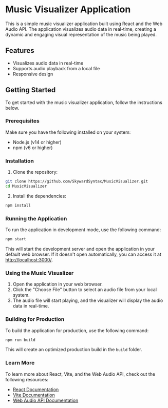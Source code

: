 # Music Visualizer Application

This is a simple music visualizer application built using React and the Web Audio API. The application visualizes audio data in real-time, creating a dynamic and engaging visual representation of the music being played.

## Features

- Visualizes audio data in real-time
- Supports audio playback from a local file
- Responsive design

## Getting Started

To get started with the music visualizer application, follow the instructions below.

### Prerequisites

Make sure you have the following installed on your system:

- Node.js (v14 or higher)
- npm (v6 or higher)

### Installation

1. Clone the repository:

```bash
git clone https://github.com/SkywardSyntax/MusicVisualizer.git
cd MusicVisualizer
```

2. Install the dependencies:

```bash
npm install
```

### Running the Application

To run the application in development mode, use the following command:

```bash
npm start
```

This will start the development server and open the application in your default web browser. If it doesn't open automatically, you can access it at [http://localhost:3000/](http://localhost:3000/).

### Using the Music Visualizer

1. Open the application in your web browser.
2. Click the "Choose File" button to select an audio file from your local system.
3. The audio file will start playing, and the visualizer will display the audio data in real-time.

### Building for Production

To build the application for production, use the following command:

```bash
npm run build
```

This will create an optimized production build in the `build` folder.

### Learn More

To learn more about React, Vite, and the Web Audio API, check out the following resources:

- [React Documentation](https://reactjs.org/)
- [Vite Documentation](https://vitejs.dev/)
- [Web Audio API Documentation](https://developer.mozilla.org/en-US/docs/Web/API/Web_Audio_API)
